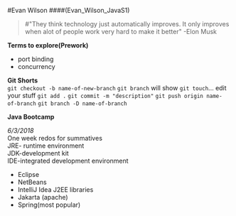 #Evan Wilson
####(Evan_Wilson_JavaS1)

> #"They think technology just automatically improves. It only improves when alot of people work very hard to make it better" -Elon Musk

 **Terms to explore(Prework)**  
 - port binding
 - concurrency

**Git Shorts**  
`git checkout -b name-of-new-branch`
`git branch`  will show 
`git touch`... edit your stuff
`git add .`
`git commit -m "description"`
`git push origin name-of-branch` 
`git branch -D name-of-branch`

**Java Bootcamp**  

_6/3/2018_  
One week redos for summatives  
JRE- runtime environment  
JDK-development kit  
IDE-integrated development environment  
  - Eclipse
  - NetBeans
  - IntelliJ Idea
  J2EE libraries
  - Jakarta (apache)
  - Spring(most popular)